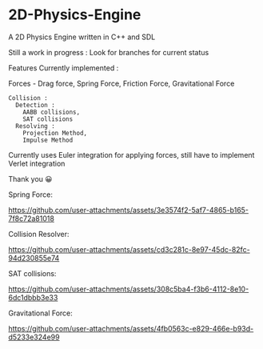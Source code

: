 # 2D-Physics-Engine
A 2D Physics Engine written in C++ and SDL

Still a work in progress : Look for branches for current status

Features Currently implemented : 

  Forces - 
    Drag force,
    Spring Force,
    Friction Force,
    Gravitational Force


    Collision :
      Detection : 
        AABB collisions,
        SAT collisions
      Resolving :
        Projection Method,
        Impulse Method

Currently uses Euler integration for applying forces, still have to implement Verlet integration

Thank you 😀



Spring Force:

https://github.com/user-attachments/assets/3e3574f2-5af7-4865-b165-7f8c72a81018

Collision Resolver:

https://github.com/user-attachments/assets/cd3c281c-8e97-45dc-82fc-94d230855e74

SAT collisions:

https://github.com/user-attachments/assets/308c5ba4-f3b6-4112-8e10-6dc1dbbb3e33

Gravitational Force:

https://github.com/user-attachments/assets/4fb0563c-e829-466e-b93d-d5233e324e99

